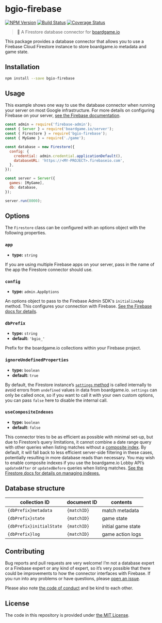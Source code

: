 # bgio-firebase

[![NPM Version](https://img.shields.io/npm/v/bgio-firebase?logo=firebase)](https://www.npmjs.com/package/bgio-firebase)
[![Build Status](https://travis-ci.com/delucis/bgio-firebase.svg?branch=latest)](https://travis-ci.com/delucis/bgio-firebase)
[![Coverage Status](https://coveralls.io/repos/github/delucis/bgio-firebase/badge.svg?branch=latest)](https://coveralls.io/github/delucis/bgio-firebase?branch=latest)

>  🔌 A Firestore database connector for [boardgame.io][bgio]

This package provides a database connector that allows you to use a Firebase Cloud Firestore instance to store boardgame.io metadata and game state.


## Installation

```sh
npm install --save bgio-firebase
```


## Usage

This example shows one way to use the database connector when running your server on most Google infrastructure. For more details on configuring Firebase on your server, [see the Firebase documentation][fbsetup].

```js
const admin = require('firebase-admin');
const { Server } = require('boardgame.io/server');
const { Firestore } = require('bgio-firebase');
const { MyGame } = require('./game');

const database = new Firestore({
  config: {
    credential: admin.credential.applicationDefault(),
    databaseURL: 'https://<MY-PROJECT>.firebaseio.com',
  },
});

const server = Server({
  games: [MyGame],
  db: database,
});

server.run(8000);
```


## Options

The `Firestore` class can be configured with an options object with the following properties.

### `app`

- **type:** `string`

If you are using multiple Firebase apps on your server, pass in the name of the app the Firestore connector should use.

### `config`

- **type:** `admin.AppOptions`

An options object to pass to the Firebase Admin SDK's `initializeApp` method. This configures your connection with Firebase. [See the Firebase docs for details][appopts].

### `dbPrefix`

- **type:** `string`
- **default:** `'bgio_'`

Prefix for the boardgame.io collections within your Firebase project.

### `ignoreUndefinedProperties`

- **type:** `boolean`
- **default:** `true`

By default, the Firestore instance’s [`settings` method][settings] is called
internally to avoid errors from `undefined` values in data from boardgame.io.
`settings` can only be called once, so if you want to call it with your own
custom options, you can pass `false` here to disable the internal call.

### `useCompositeIndexes`

- **type:** `boolean`
- **default:** `false`

This connector tries to be as efficient as possible with minimal set-up, but due to Firestore’s query limitations, it cannot combine a date range query with other queries when listing matches without a [composite index][compidx]. By default, it will fall back to less efficient server-side filtering in these cases, potentially resulting in more database reads than necessary. You may wish to enable composite indexes if you use the boardgame.io Lobby API’s `updatedAfter` or `updatedBefore` queries when listing matches. [See the Firestore docs for details on managing indexes.][idxmgmt]


## Database structure

collection ID            | document ID | contents
-------------------------|-------------|-------------------
`{dbPrefix}metadata`     | `{matchID}` | match metadata
`{dbPrefix}state`        | `{matchID}` | game state
`{dbPrefix}initialState` | `{matchID}` | initial game state
`{dbPrefix}log`          | `{matchID}` | game action logs


## Contributing

Bug reports and pull requests are very welcome! I’m not a database expert or a Firebase expert or any kind of expert, so it’s very possible that there could be improvements to how the connector interfaces with Firebase. If you run into any problems or have questions, please [open an issue][newissue].

Please also note [the code of conduct][COC] and be kind to each other.


## License

The code in this repository is provided under [the MIT License][license].


[bgio]: https://boardgame.io/
[fbsetup]: https://firebase.google.com/docs/admin/setup#node.js
[appopts]: https://firebase.google.com/docs/reference/admin/node/admin.AppOptions
[settings]: https://googleapis.dev/nodejs/firestore/latest/Firestore.html#settings
[compidx]: https://firebase.google.com/docs/firestore/query-data/index-overview#composite_indexes
[idxmgmt]: https://firebase.google.com/docs/firestore/query-data/indexing
[newissue]: https://github.com/delucis/bgio-firebase/issues/new/choose
[COC]: CODE_OF_CONDUCT.md
[license]: LICENSE
